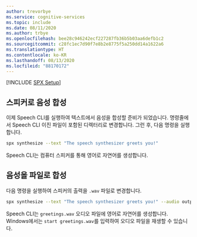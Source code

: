 ```yaml
---
author: trevorbye
ms.service: cognitive-services
ms.topic: include
ms.date: 08/11/2020
ms.author: trbye
ms.openlocfilehash: bee28c946242ecf227287fb36b5b03aa6defb1c2
ms.sourcegitcommit: c28fc1ec7d90f7e8b2e8775f5a250dd14a1622a6
ms.translationtype: HT
ms.contentlocale: ko-KR
ms.lasthandoff: 08/13/2020
ms.locfileid: "88170172"
---
```

[!INCLUDE [SPX Setup](../../spx-setup.md)]

## <a name="synthesize-speech-to-a-speaker"></a>스피커로 음성 합성

이제 Speech CLI를 실행하여 텍스트에서 음성을 합성할 준비가 되었습니다. 명령줄에서 Speech CLI 이진 파일이 포함된 디렉터리로 변경합니다. 그런 후, 다음 명령을 실행합니다.

```bash
spx synthesize --text "The speech synthesizer greets you!"
```

Speech CLI는 컴퓨터 스피커를 통해 영어로 자연어를 생성합니다.

## <a name="synthesize-speech-to-a-file"></a>음성을 파일로 합성

다음 명령을 실행하여 스피커의 출력을 `.wav` 파일로 변경합니다.

```bash
spx synthesize --text "The speech synthesizer greets you!" --audio output greetings.wav
```

Speech CLI는 `greetings.wav` 오디오 파일에 영어로 자연어를 생성합니다.
Windows에서는 `start greetings.wav`를 입력하여 오디오 파일을 재생할 수 있습니다.